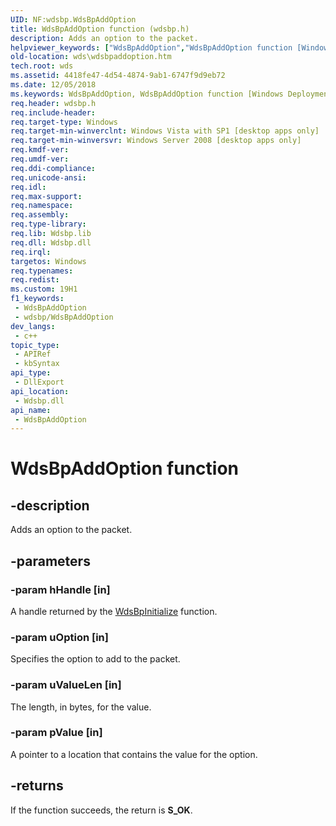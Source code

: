 ```yaml
---
UID: NF:wdsbp.WdsBpAddOption
title: WdsBpAddOption function (wdsbp.h)
description: Adds an option to the packet.
helpviewer_keywords: ["WdsBpAddOption","WdsBpAddOption function [Windows Deployment Services]","wds.wdsbpaddoption","wdsbp/WdsBpAddOption"]
old-location: wds\wdsbpaddoption.htm
tech.root: wds
ms.assetid: 4418fe47-4d54-4874-9ab1-6747f9d9eb72
ms.date: 12/05/2018
ms.keywords: WdsBpAddOption, WdsBpAddOption function [Windows Deployment Services], wds.wdsbpaddoption, wdsbp/WdsBpAddOption
req.header: wdsbp.h
req.include-header: 
req.target-type: Windows
req.target-min-winverclnt: Windows Vista with SP1 [desktop apps only]
req.target-min-winversvr: Windows Server 2008 [desktop apps only]
req.kmdf-ver: 
req.umdf-ver: 
req.ddi-compliance: 
req.unicode-ansi: 
req.idl: 
req.max-support: 
req.namespace: 
req.assembly: 
req.type-library: 
req.lib: Wdsbp.lib
req.dll: Wdsbp.dll
req.irql: 
targetos: Windows
req.typenames: 
req.redist: 
ms.custom: 19H1
f1_keywords:
 - WdsBpAddOption
 - wdsbp/WdsBpAddOption
dev_langs:
 - c++
topic_type:
 - APIRef
 - kbSyntax
api_type:
 - DllExport
api_location:
 - Wdsbp.dll
api_name:
 - WdsBpAddOption
---
```


# WdsBpAddOption function


## -description

Adds an option to the packet.

## -parameters

### -param hHandle [in]

A handle returned by the <a href="https://docs.microsoft.com/windows/desktop/api/wdsbp/nf-wdsbp-wdsbpinitialize">WdsBpInitialize</a> function.

### -param uOption [in]

Specifies the option to add to the packet.

### -param uValueLen [in]

The length, in bytes, for the value.

### -param pValue [in]

A pointer to a location that contains the value for the option.

## -returns

If the function succeeds, the return is <b>S_OK</b>.

